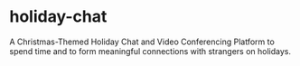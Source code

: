 # holiday-chat
A Christmas-Themed Holiday Chat and Video Conferencing Platform to spend time and to form meaningful connections with strangers on holidays.
